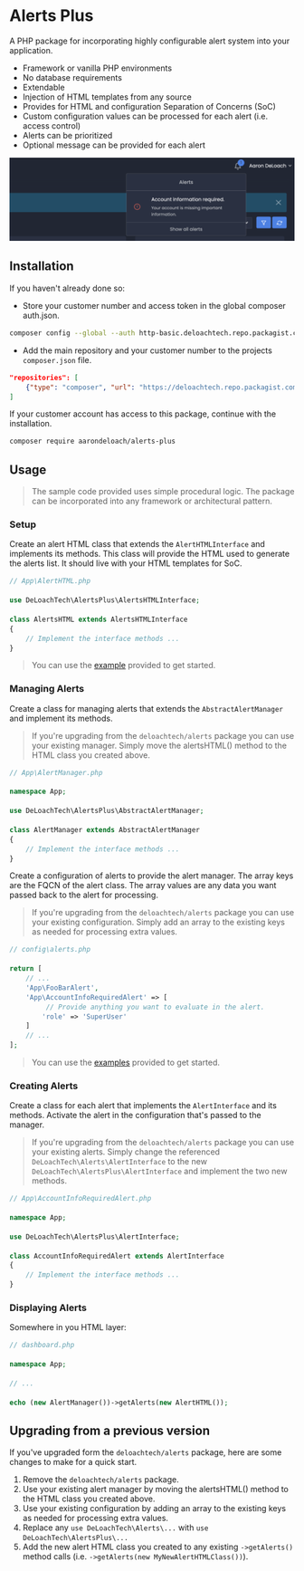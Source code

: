 Alerts Plus
===========

A PHP package for incorporating highly configurable alert system into your application.

* Framework or vanilla PHP environments
* No database requirements
* Extendable
* Injection of HTML templates from any source
* Provides for HTML and configuration Separation of Concerns (SoC)
* Custom configuration values can be processed for each alert (i.e. access control)
* Alerts can be prioritized
* Optional message can be provided for each alert


![Example alerts.](example/alerts.png)

Installation
------------

If you haven't already done so:

* Store your customer number and access token in the global composer auth.json.

```bash
composer config --global --auth http-basic.deloachtech.repo.packagist.com your-customer-number your-access-token
```

* Add the main repository and your customer number to the projects `composer.json` file.

```json
"repositories": [
    {"type": "composer", "url": "https://deloachtech.repo.packagist.com/your-customer-number/"}
]
```

If your customer account has access to this package, continue with the installation.


```bash
composer require aarondeloach/alerts-plus
```


Usage
-----

> The sample code provided uses simple procedural logic. The package can be incorporated into any framework or architectural pattern.

### Setup

Create an alert HTML class that extends the `AlertHTMLInterface` and implements its methods. This class will provide the HTML used to generate the alerts list. It should live with your HTML templates for SoC.

```php
// App\AlertHTML.php

use DeLoachTech\AlertsPlus\AlertsHTMLInterface;

class AlertsHTML extends AlertsHTMLInterface
{
    // Implement the interface methods ...
}
```

> You can use the [example](https://github.com/deloachtech/alerts-plus/blob/main/example/AlertsHTML.php) provided to get started.


### Managing Alerts

Create a class for managing alerts that extends the `AbstractAlertManager` and implement its methods.

> If you're upgrading from the `deloachtech/alerts` package you can use your existing manager. Simply move the alertsHTML() method to the HTML class you created above.

```php
// App\AlertManager.php

namespace App;

use DeLoachTech\AlertsPlus\AbstractAlertManager;

class AlertManager extends AbstractAlertManager
{
    // Implement the interface methods ...
}
```

Create a configuration of alerts to provide the alert manager. The array keys are the FQCN of the alert class. The array values are any data you want passed back to the alert for processing.

> If you're upgrading from the `deloachtech/alerts` package you can use your existing configuration. Simply add an array to the existing keys as needed for processing extra values.

```php
// config\alerts.php

return [
    // ...
    'App\FooBarAlert',
    'App\AccountInfoRequiredAlert' => [
         // Provide anything you want to evaluate in the alert.
        'role' => 'SuperUser'
    ]
    // ...
];
```

> You can use the [examples](https://github.com/deloachtech/alerts-plus/tree/main/example) provided to get started.


### Creating Alerts

Create a class for each alert that implements the `AlertInterface` and its methods. Activate the alert in the configuration that's passed to the manager.

> If you're upgrading from the `deloachtech/alerts` package you can use your existing alerts. Simply change the referenced `DeLoachTech\Alerts\AlertInterface` to the new `DeLoachTech\AlertsPlus\AlertInterface` and implement the two new methods.

```php
// App\AccountInfoRequiredAlert.php

namespace App;

use DeLoachTech\AlertsPlus\AlertInterface;

class AccountInfoRequiredAlert extends AlertInterface
{
    // Implement the interface methods ...    
}
```


### Displaying Alerts

Somewhere in you HTML layer:

```php
// dashboard.php

namespace App;

// ...

echo (new AlertManager())->getAlerts(new AlertHTML());
```

Upgrading from a previous version
---------------------------------

If you've upgraded form the `deloachtech/alerts` package, here are some changes to make for a quick start.

1. Remove the `deloachtech/alerts` package.
2. Use your existing alert manager by moving the alertsHTML() method to the HTML class you created above.
3. Use your existing configuration by adding an array to the existing keys as needed for processing extra values.
4. Replace any `use DeLoachTech\Alerts\...` with `use DeLoachTech\AlertsPlus\...`
5. Add the new alert HTML class you created to any existing `->getAlerts()` method calls (i.e. `->getAlerts(new MyNewAlertHTMLClass())`).


